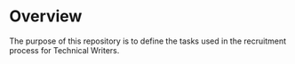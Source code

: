 # Overview

The purpose of this repository is to define the tasks used in the recruitment process for Technical Writers.